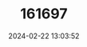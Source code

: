 ---
title: "161697"
category: "Acroteriobatus ocellatus"
draft: false
date: 2024-02-22 13:03:52
languages:
  English: ["Speckled Guitarfish"]
---
